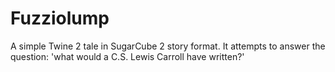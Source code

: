 # Fuzziolump
A simple Twine 2 tale in SugarCube 2 story format.  It attempts to answer the question: 'what would a C.S. Lewis Carroll have written?'
